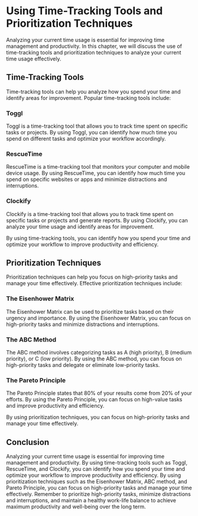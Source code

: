 Using Time-Tracking Tools and Prioritization Techniques
=====================================================================================================

Analyzing your current time usage is essential for improving time management and productivity. In this chapter, we will discuss the use of time-tracking tools and prioritization techniques to analyze your current time usage effectively.

Time-Tracking Tools
-------------------

Time-tracking tools can help you analyze how you spend your time and identify areas for improvement. Popular time-tracking tools include:

### Toggl

Toggl is a time-tracking tool that allows you to track time spent on specific tasks or projects. By using Toggl, you can identify how much time you spend on different tasks and optimize your workflow accordingly.

### RescueTime

RescueTime is a time-tracking tool that monitors your computer and mobile device usage. By using RescueTime, you can identify how much time you spend on specific websites or apps and minimize distractions and interruptions.

### Clockify

Clockify is a time-tracking tool that allows you to track time spent on specific tasks or projects and generate reports. By using Clockify, you can analyze your time usage and identify areas for improvement.

By using time-tracking tools, you can identify how you spend your time and optimize your workflow to improve productivity and efficiency.

Prioritization Techniques
-------------------------

Prioritization techniques can help you focus on high-priority tasks and manage your time effectively. Effective prioritization techniques include:

### The Eisenhower Matrix

The Eisenhower Matrix can be used to prioritize tasks based on their urgency and importance. By using the Eisenhower Matrix, you can focus on high-priority tasks and minimize distractions and interruptions.

### The ABC Method

The ABC method involves categorizing tasks as A (high priority), B (medium priority), or C (low priority). By using the ABC method, you can focus on high-priority tasks and delegate or eliminate low-priority tasks.

### The Pareto Principle

The Pareto Principle states that 80% of your results come from 20% of your efforts. By using the Pareto Principle, you can focus on high-value tasks and improve productivity and efficiency.

By using prioritization techniques, you can focus on high-priority tasks and manage your time effectively.

Conclusion
----------

Analyzing your current time usage is essential for improving time management and productivity. By using time-tracking tools such as Toggl, RescueTime, and Clockify, you can identify how you spend your time and optimize your workflow to improve productivity and efficiency. By using prioritization techniques such as the Eisenhower Matrix, ABC method, and Pareto Principle, you can focus on high-priority tasks and manage your time effectively. Remember to prioritize high-priority tasks, minimize distractions and interruptions, and maintain a healthy work-life balance to achieve maximum productivity and well-being over the long term.
